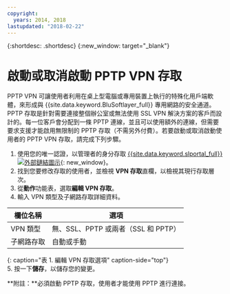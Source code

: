 ```yaml
---
copyright:
  years: 2014, 2018
lastupdated: "2018-02-22"
---
```


{:shortdesc: .shortdesc}
{:new_window: target="_blank"}

# 啟動或取消啟動 PPTP VPN 存取

PPTP VPN 可讓使用者利用在桌上型電腦或專用裝置上執行的特殊化用戶端軟體，來形成與 {{site.data.keyword.BluSoftlayer_full}} 專用網路的安全通道。PPTP 存取是針對需要連接整個辦公室或無法使用 SSL VPN 解決方案的客戶而設計的。每一位客戶會分配到一條 PPTP 連線，並且可以使用額外的連線，但需要要求支援才能啟用無限制的 PPTP 存取（不需另外付費）。若要啟動或取消啟動使用者的 PPTP VPN 存取，請完成下列步驟。

1. 使用您的唯一認證，以管理者的身分存取 [{{site.data.keyword.slportal_full}} ![外部鏈結圖示](../../icons/launch-glyph.svg "外部鏈結圖示")](https://control.softlayer.com/){: new_window}。
2. 找到您要修改存取的使用者，並檢視 **VPN 存取**直欄，以檢視其現行存取層次。
3. 從**動作**功能表，選取**編輯 VPN 存取**。
4. 輸入 VPN 類型及子網路存取詳細資料。

|欄位名稱|選項|
| -----------| ------------ |
| VPN 類型| 無、SSL、PPTP 或兩者（SSL 和 PPTP）|
|子網路存取| 自動或手動|           
{: caption="表 1. 編輯 VPN 存取選項" caption-side="top"}   
5. 按一下**儲存**，以儲存您的變更。

   **附註：**必須啟動 PPTP 存取，使用者才能使用 PPTP 進行連接。
